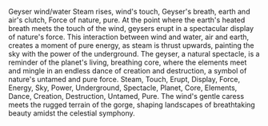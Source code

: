 Geyser wind/water
Steam rises, wind's touch,
Geyser's breath, earth and air's clutch,
Force of nature, pure.
At the point where the earth's heated breath meets the touch of the wind, geysers erupt in a spectacular display of nature's force. This interaction between wind and water, air and earth, creates a moment of pure energy, as steam is thrust upwards, painting the sky with the power of the underground. The geyser, a natural spectacle, is a reminder of the planet's living, breathing core, where the elements meet and mingle in an endless dance of creation and destruction, a symbol of nature's untamed and pure force.
Steam, Touch, Erupt, Display, Force, Energy, Sky, Power, Underground, Spectacle, Planet, Core, Elements, Dance, Creation, Destruction, Untamed, Pure.
The wind's gentle caress meets the rugged terrain of the gorge, shaping landscapes of breathtaking beauty amidst the celestial symphony.
